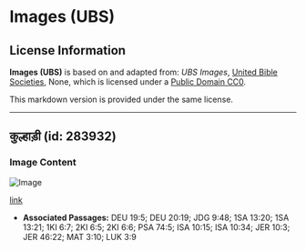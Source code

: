 # Images (UBS)

## License Information

**Images (UBS)** is based on and adapted from: _UBS Images_, [United Bible Societies](https://unitedbiblesocieties.org/), None, which is licensed under a [Public Domain CC0](https://creativecommons.org/public-domain/cc0/).

This markdown version is provided under the same license.



--------------------------------

## कुल्हाड़ी (id: 283932)

### Image Content

![Image](https://cdn.aquifer.bible/aquifer-content/resources/Media/WEB-0008_adze.jpg)

[link](https://cdn.aquifer.bible/aquifer-content/resources/Media/WEB-0008_adze.jpg)

* **Associated Passages:** DEU 19:5; DEU 20:19; JDG 9:48; 1SA 13:20; 1SA 13:21; 1KI 6:7; 2KI 6:5; 2KI 6:6; PSA 74:5; ISA 10:15; ISA 10:34; JER 10:3; JER 46:22; MAT 3:10; LUK 3:9

